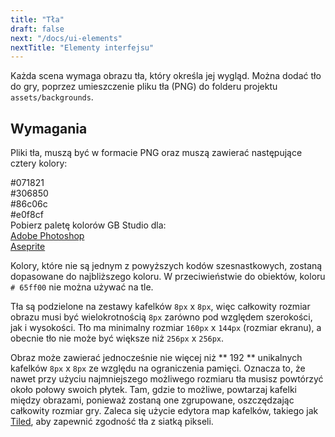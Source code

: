 ```yaml
---
title: "Tła"
draft: false
next: "/docs/ui-elements"
nextTitle: "Elementy interfejsu"
---
```


Każda scena wymaga obrazu tła, który określa jej wygląd. Można dodać tło do gry, poprzez umieszczenie pliku tła (PNG) do folderu projektu `assets/backgrounds`.

## Wymagania

Pliki tła, muszą być w formacie PNG oraz muszą zawierać następujące cztery kolory:

<div><div class="Swatch" style="background:#071821;"></div><div class="SwatchLabel">#071821</div></div>
<div><div class="Swatch" style="background:#306850;"></div><div class="SwatchLabel">#306850</div></div>
<div><div class="Swatch" style="background:#86c06c;"></div><div class="SwatchLabel">#86c06c</div></div>
<div><div class="Swatch" style="background:#e0f8cf;"></div><div class="SwatchLabel">#e0f8cf</div></div>

<div class="InfoBox">
Pobierz paletę kolorów GB Studio dla:<br />
<a href="/assets/swatches/gb-studio-photoshop.aco">Adobe Photoshop</a><br />
<a href="/assets/swatches/gb-studio-aseprite.aseprite">Aseprite</a>
</div>

Kolory, które nie są jednym z powyższych kodów szesnastkowych, zostaną dopasowane do najbliższego koloru. W przeciwieństwie do obiektów, koloru `# 65ff00` nie można używać na tle.

Tła są podzielone na zestawy kafelków `8px` x `8px`, więc całkowity rozmiar obrazu musi być wielokrotnością `8px` zarówno pod względem szerokości, jak i wysokości. Tło ma minimalny rozmiar `160px` x `144px` (rozmiar ekranu), a obecnie tło nie może być większe niż `256px` x `256px`.

Obraz może zawierać jednocześnie nie więcej niż ** 192 ** unikalnych kafelków `8px` x `8px` ze względu na ograniczenia pamięci. Oznacza to, że nawet przy użyciu najmniejszego możliwego rozmiaru tła musisz powtórzyć około połowy swoich płytek. Tam, gdzie to możliwe, powtarzaj kafelki między obrazami, ponieważ zostaną one zgrupowane, oszczędzając całkowity rozmiar gry. Zaleca się użycie edytora map kafelków, takiego jak [Tiled](https://www.mapeditor.org/), aby zapewnić zgodność tła z siatką pikseli.
